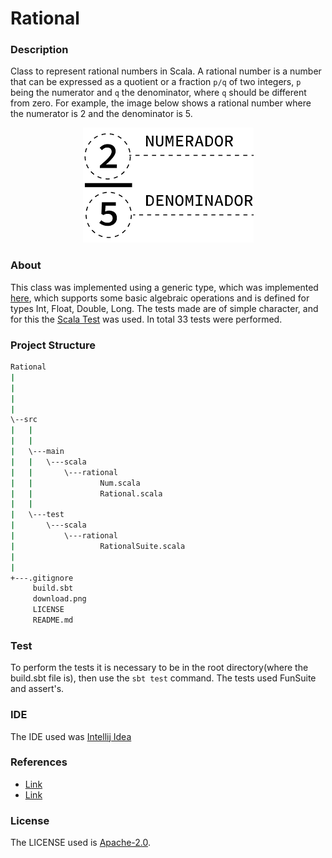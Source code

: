 # Rational

### Description
Class to represent rational numbers in Scala. A rational number is a number that can be expressed as a quotient or a fraction `p/q` of two integers, `p` being the numerator and `q` the denominator, where `q` should be different from zero. For example, the image below shows a rational number where the numerator is 2 and the denominator is 5.

<p align="center">
  <img src="https://github.com/JoaoVitorLeite/Rational/blob/master/download.png">
</p>

### About

This class was implemented using a generic type, which was implemented [here](https://github.com/JoaoVitorLeite/Rational/blob/master/src/main/scala/rational/Num.scala), which supports some basic algebraic operations and is defined for types Int, Float, Double, Long. The tests made are of simple character, and for this the [Scala Test](https://www.scalatest.org/) was used. In total 33 tests were performed. 

### Project Structure

```bash
Rational
|
|
|
|
\--src
|   |
|   |
|   \---main
|   |   \---scala
|   |       \---rational
|   |               Num.scala
|   |               Rational.scala
|   |
|   \---test
|       \---scala
|           \---rational
|                   RationalSuite.scala
|
|
+---.gitignore
     build.sbt  
     download.png
     LICENSE
     README.md
```

### Test

To perform the tests it is necessary to be in the root directory(where the build.sbt file is), then use the `sbt test` command. The tests used FunSuite and assert's.

### IDE

The IDE used was [Intellij Idea](https://www.jetbrains.com/idea/)

### References

* [Link](https://www.mathsisfun.com/algebra/rational-numbers-operations.html)
* [Link](https://byjus.com/maths/rational-numbers/)

### License

The LICENSE used is [Apache-2.0](https://github.com/JoaoVitorLeite/Rational/blob/master/LICENSE).
